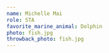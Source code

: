 ```yaml
---
name: Michelle Mai
role: STA
favorite_marine_animal: Dolphin
photo: fish.jpg
throwback_photo: fish.jpg
---
```

